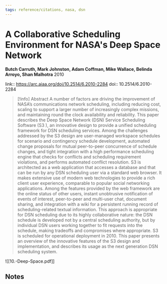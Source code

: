 ```yaml
---
tags: reference/citations, nasa, dsn
---
```

# A Collaborative Scheduling Environment for NASA's Deep Space Network

**Butch Carruth, Mark Johnston, Adam Coffman, Mike Wallace, Belinda Arroyo, Shan Malhotra**
2010

link:: https://arc.aiaa.org/doi/10.2514/6.2010-2284
doi:: 10.2514/6.2010-2284

> [!info] Abstract
> A number of factors are driving the improvement of NASA’s communications network scheduling, including reducing cost, scaling to support a larger number of increasingly complex missions, and maintaining round the clock availability and reliability. This paper describes the Deep Space Network (DSN) Service Scheduling Software (S3 ), an innovative design to provide a unified scheduling framework for DSN scheduling services. Among the challenges addressed by the S3 design are user-managed workspace schedules for scenario and contingency schedule development, automated change proposals for mutual peer-to-peer concurrence of schedule changes, and tight integration with a high performance scheduling engine that checks for conflicts and scheduling requirement violations, and performs automated conflict resolution. S3 is architected as a web application that accesses a database and that can be run by any DSN scheduling user via a standard web browser. It makes extensive use of modern web technologies to provide a rich client user experience, comparable to popular social networking applications. Among the features provided by the web framework are the online status of other users, instant unobtrusive notification of events of interest, peer-to-peer and multi-user chat, document sharing, and integration with a wiki for a persistent running record of scheduling-related textual information. This approach is appropriate for DSN scheduling due to its highly collaborative nature: the DSN schedule is developed not by a central scheduling authority, but by individual DSN users working together to fit requests into the schedule, making tradeoffs and compromises where appropriate. S3 is scheduled for operational deployment in 2010. This paper presents an overview of the innovative features of the S3 design and implementation, and describes its usage as the next generation DSN scheduling system.

![[10.-Deep-Space.pdf]]

## Notes

